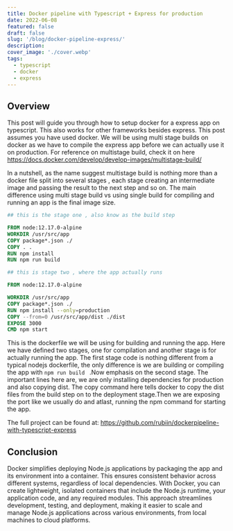 ```yaml
---
title: Docker pipeline with Typescript + Express for production
date: 2022-06-08
featured: false
draft: false
slug: '/blog/docker-pipeline-express/'
description:
cover_image: './cover.webp'
tags:
  - typescript
  - docker
  - express
---
```


## Overview

This post will guide you through how to setup docker for a express app on typescript. This also works for other frameworks besides express.
This post assumes you have used docker.
We will be using multi stage builds on docker as we have to
compile the express app before we can actually use it on production. For reference on multistage build, check it on here
https://docs.docker.com/develop/develop-images/multistage-build/

In a nutshell, as the name suggest multistage build is nothing more than a docker file split into several stages , each stage creating an intermediate image and passing the result to the next step and so on. The main difference using multi stage build vs using single build for compiling and running an app is the final image size.

```dockerfile
## this is the stage one , also know as the build step

FROM node:12.17.0-alpine
WORKDIR /usr/src/app
COPY package*.json ./
COPY . .
RUN npm install
RUN npm run build

## this is stage two , where the app actually runs

FROM node:12.17.0-alpine

WORKDIR /usr/src/app
COPY package*.json ./
RUN npm install --only=production
COPY --from=0 /usr/src/app/dist ./dist
EXPOSE 3000
CMD npm start

```

This is the dockerfile we will be using for building and running the app. Here we have defined two stages, one for compilation and another stage is for actually running the app.
The first stage code is nothing different from a typical nodejs dockerfile, the only difference is we are building or compiling the app with `npm run build ` .Now emphasis on the second stage.
The important lines here are, we are only installing dependencies for production and also copying dist. The copy command here tells docker to copy the dist files from the build step on to the deployment stage.Then we are exposing the port like we usually do and atlast, running the npm command for starting the app.

The full project can be found at:
https://github.com/rubiin/dockerpipeline-with-typescript-express

## Conclusion

Docker simplifies deploying Node.js applications by packaging the app and its environment into a container. This ensures consistent behavior across different systems, regardless of local dependencies. With Docker, you can create lightweight, isolated containers that include the Node.js runtime, your application code, and any required modules. This approach streamlines development, testing, and deployment, making it easier to scale and manage Node.js applications across various environments, from local machines to cloud platforms.
